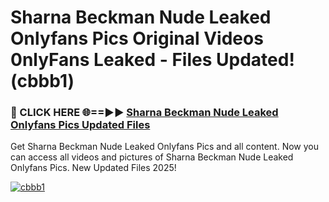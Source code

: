 # Sharna Beckman Nude Leaked Onlyfans Pics Original Videos 0nlyFans Leaked - Files Updated! (cbbb1)

<h3>🔴 CLICK HERE 🌐==►► <a href="https://tinyurl.com/2jnfzry5" rel="nofollow">Sharna Beckman Nude Leaked Onlyfans Pics Updated Files</a></h3>

Get Sharna Beckman Nude Leaked Onlyfans Pics and all content. Now you can access all videos and pictures of Sharna Beckman Nude Leaked Onlyfans Pics. New Updated Files 2025!

[![cbbb1](https://i.imgur.com/GyGTBgg.gif)](https://tinyurl.com/2jnfzry5)
